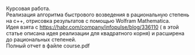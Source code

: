Курсовая работа.<br />
Реализация алгоритма быстрового возведения в рациональную степень на с++, отрисовка результатов с помощью Wolfram Mathematica.<br />
Идея взята с https://habr.com/company/infopulse/blog/336110 ( в этой статье описана идея реализации для квадратного корня) и расширена до рациональных степеней.<br />Полный отчет в файле course.pdf
